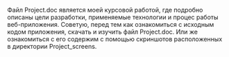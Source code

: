 Файл Project.doc является моей курсовой работой, где подробно описаны цели разработки, применяемые технологии и процес работы веб-приложения.
Советую, перед тем как ознакомиться с исходным кодом приложения, скачать и изучить файл Project.doc. Или же ознакомиться с его содержим с помощью скриншотов расположенных в директории Project_screens.

